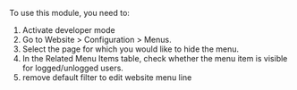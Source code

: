 To use this module, you need to:

1.  Activate developer mode
2.  Go to Website \> Configuration \> Menus.
2.  Select the page for which you would like to hide the menu.
3.  In the Related Menu Items table, check whether the menu item is
    visible for logged/unlogged users.
4.  remove default filter to edit website menu line
